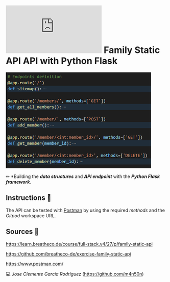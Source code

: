 # ![4Geeks Logo](http://assets.breatheco.de/apis/img/images.php?blob&random&cat=icon&tags=4geeks,16) Family Static API API with Python Flask

![screenshot](https://raw.githubusercontent.com/m4n50n/family_static_api_exercise/main/screenshot_preview.png)

✏ *Building the ***data structures*** and ***API endpoint*** with the ***Python Flask framework***.

## Instructions 📄

The API can be tested with [Postman](https://www.postman.com) by using the required *methods* and the *Gitpod* workspace URL.

## Sources 📌

<https://learn.breatheco.de/course/full-stack.v4/27/p/family-static-api>

<https://github.com/breatheco-de/exercise-family-static-api>

<https://www.postman.com/>

💻 _Jose Clemente García Rodríguez_ (<https://github.com/m4n50n>)